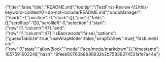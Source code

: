 {"filter":false,"title":"README.md","tooltip":"/TestFirst-Review-V2/this-keyword-context/01-do-not-include/README.md","undoManager":{"mark":-1,"position":-1,"stack":[]},"ace":{"folds":[],"scrolltop":120,"scrollleft":0,"selection":{"start":{"row":11,"column":47},"end":{"row":11,"column":47},"isBackwards":false},"options":{"guessTabSize":true,"useWrapMode":false,"wrapToView":true},"firstLineState":{"row":7,"state":"allowBlock","mode":"ace/mode/markdown"}},"timestamp":1657591602248,"hash":"9feeb80760b8986932b2b75839374531afe7a44a"}